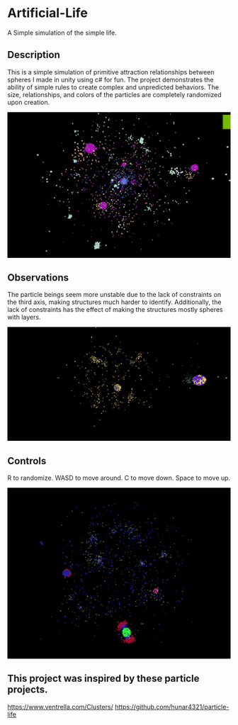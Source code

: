 # Artificial-Life
A Simple simulation of the simple life.

## Description
This is a simple simulation of primitive attraction relationships between spheres I made in unity using c# for fun. 
The project demonstrates the ability of simple rules to create complex and unpredicted behaviors.
The size, relationships, and colors of the particles are completely randomized upon creation.

![alt text](https://github.com/MarcusBloomfield/Artificial-Life/blob/main/Life3.PNG?raw=true)

## Observations
The particle beings seem more unstable due to the lack of constraints on the third axis, making structures much harder to identify.
Additionally, the lack of constraints has the effect of making the structures mostly spheres with layers.

![alt text](https://github.com/MarcusBloomfield/Artificial-Life/blob/main/Life1.PNG?raw=true)

## Controls
R to randomize.
WASD to move around.
C to move down.
Space to move up.

![alt text](https://github.com/MarcusBloomfield/Artificial-Life/blob/main/Life2.PNG?raw=true)

## This project was inspired by these particle projects.
https://www.ventrella.com/Clusters/
https://github.com/hunar4321/particle-life
